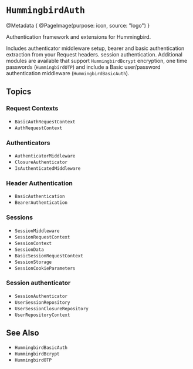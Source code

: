 # ``HummingbirdAuth``

@Metadata {
    @PageImage(purpose: icon, source: "logo")
}

Authentication framework and extensions for Hummingbird.

Includes authenticator middleware setup, bearer and basic authentication extraction from your Request headers. session authentication. Additional modules are available that support ``HummingbirdBcrypt`` encryption, one time passwords (``HummingbirdOTP``) and include a Basic user/password authentication middleware (``HummingbirdBasicAuth``).

## Topics

### Request Contexts

- ``BasicAuthRequestContext``
- ``AuthRequestContext``

### Authenticators

- ``AuthenticatorMiddleware``
- ``ClosureAuthenticator``
- ``IsAuthenticatedMiddleware``

### Header Authentication

- ``BasicAuthentication``
- ``BearerAuthentication``

### Sessions

- ``SessionMiddleware``
- ``SessionRequestContext``
- ``SessionContext``
- ``SessionData``
- ``BasicSessionRequestContext``
- ``SessionStorage``
- ``SessionCookieParameters``

### Session authenticator

- ``SessionAuthenticator``
- ``UserSessionRepository``
- ``UserSessionClosureRepository``
- ``UserRepositoryContext``

## See Also

- ``HummingbirdBasicAuth``
- ``HummingbirdBcrypt``
- ``HummingbirdOTP``
